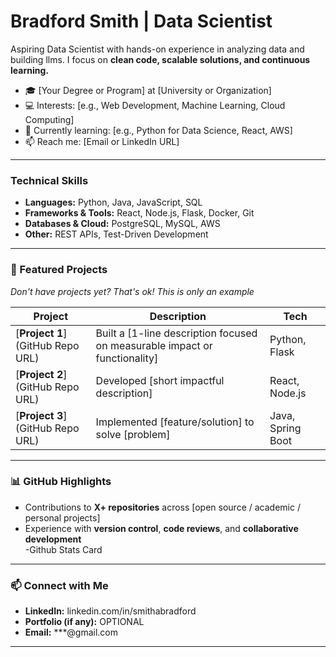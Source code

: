 # Bradford Smith | Data Scientist

Aspiring Data Scientist with hands-on experience in analyzing data and building llms.
I focus on **clean code, scalable solutions, and continuous learning.**

- 🎓 [Your Degree or Program] at [University or Organization]
- 💻 Interests: [e.g., Web Development, Machine Learning, Cloud Computing]
- 🌱 Currently learning: [e.g., Python for Data Science, React, AWS]
- 📫 Reach me: [Email or LinkedIn URL]

---

### Technical Skills
- **Languages:** Python, Java, JavaScript, SQL  
- **Frameworks & Tools:** React, Node.js, Flask, Docker, Git  
- **Databases & Cloud:** PostgreSQL, MySQL, AWS  
- **Other:** REST APIs, Test-Driven Development

---

### 📂 Featured Projects

_Don't have projects yet? That's ok! This is only an example_

| Project | Description | Tech |
|--------|-------------|------|
| [**Project 1**](GitHub Repo URL) | Built a [1-line description focused on measurable impact or functionality] | Python, Flask |
| [**Project 2**](GitHub Repo URL) | Developed [short impactful description] | React, Node.js |
| [**Project 3**](GitHub Repo URL) | Implemented [feature/solution] to solve [problem] | Java, Spring Boot |

---

### 📊 GitHub Highlights
- Contributions to **X+ repositories** across [open source / academic / personal projects]  
- Experience with **version control**, **code reviews**, and **collaborative development**  
-Github Stats Card 

---

### 📫 Connect with Me
- **LinkedIn:** linkedin.com/in/smithabradford 
- **Portfolio (if any):** OPTIONAL
- **Email:** ***@gmail.com 

---
